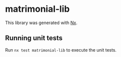 # matrimonial-lib

This library was generated with [Nx](https://nx.dev).

## Running unit tests

Run `nx test matrimonial-lib` to execute the unit tests.
